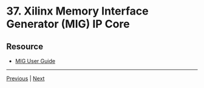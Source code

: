 # 37. Xilinx Memory Interface Generator (MIG) IP Core

## Resource

-   [MIG User Guide](https://rfpga.s3.us-west-1.amazonaws.com/Learn-Vivado-from-Top-to-Bottom_Your-Complete-Guide/ug086.pdf)

---

[Previous](./36_Configure-Internal-FPGA-Block-RAM-(BRAM).md) | [Next](./38_Connecting-Multiple-AXI-Peripherals-to-a-Single-Master.md)